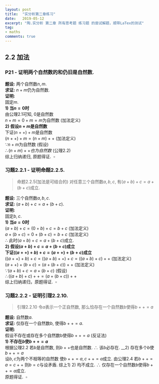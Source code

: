 ```yaml
---
layout: post
title:  "实分析第二章练习"
date:   2019-05-12
excerpt: "陶.实分析 第二章 所有思考题 练习题 的尝试解题，顺带LaTex的测试"
tag:
- maths
comments: true
---
```

## 2.2 加法
### P21 - 证明两个自然数的和仍旧是自然数.
__题设:__ 两个自然数$n,m$.  
__求证:__ $n+m$仍为自然数.  
__证明:__   
固定$m$.  
__1) 当$n=0$时__  
由公理$2.1$可知, $0$是自然数  
$n+m=0+m=m$为自然数    (加法定义)  
__2) 假设$n+m$是自然数__  
下证$(n++)+m$是自然数  
$(n++)+m=(n+m)++$    (加法定义)  
$\because n+m$为自然数    (假设)  
$\therefore (n+m)++也为自然数$    (公理$2.2$)  
综上归纳递归, 原题得证.&nbsp;&nbsp;$\square$   

### 习题2.2.1 - 证明命题2.2.5.  
> 命题2.2.5(加法是可结合的) 对任意三个自然数$a,b,c$, 有$(a+b)+c=a+(b+c)$成立.

__题设:__ 三个自然数$a,b,c$.  
__求证:__ $(a+b)+c=a+(b+c)$.   
__证明:__   
固定$b,c$.  
__1) 当$a=0$时__   
$(a+b)+c=(0+b)+c=b+c$    (加法定义)  
$a+(b+c)=0+(b+c)=b+c$    (加法定义)  
$\therefore$ 此时$(a+b)+c=a+(b+c)$成立.  
__2) 假设$(a+b)+c=a+(b+c)$成立__  
__下证$((a++)+b)+c=(a++)+(b+c)$成立__  
$((a++)+b)+c=((a+b)++)+c=((a+b)+c)++$    (加法定义)  
$(a++)+(b+c)=(a+(b+c))++$    (加法定义)  
$\because (a+b)+c=a+(b+c)$    (假设)  
$\therefore ((a+b)+c)++=(a+(b+c))++$  
综上归纳递归，原题得证.&nbsp;&nbsp;$\square$   

### 习题2.2.2 - 证明引理2.2.10.
> 引理2.2.10 令$a$表示一个正自然数, 那么恰存在一个自然数$b$使得$b++=a$

__题设:__ 自然数$a$.    
__求证:__ 仅存在一个自然数$b$, 使得$b++=a$.   
__证明:__   
假设不存在或存在多个自然数b使得$b++=a$ (反证法)  
__1) 不存在$b$使$b++=a$__  
根据公理2.2
若$b$是自然数, 则$b++$也是自然数.
$\therefore$ 该$b$必存在.
__2) 存在多个$b$使$b++=a$  
设$b,c$为两个不相等的自然数
使$b++=a,c++=a$成立.
由公理2.4
若$b++=a=c++$
则$b=c$与设矛盾.
综上1) 2) 均不成立.
$\therefore$ 仅存在一个自然数$b$使得$b++=a$成立.   
原题得证.&nbsp;&nbsp;$\square$   


